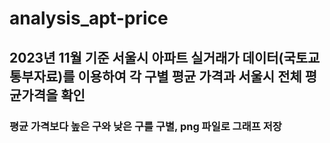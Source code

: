 # analysis_apt-price


## 2023년 11월 기준 서울시 아파트 실거래가 데이터(국토교통부자료)를 이용하여 각 구별 평균 가격과 서울시 전체 평균가격을 확인
### 평균 가격보다 높은 구와 낮은 구를 구별, png 파일로 그래프 저장

